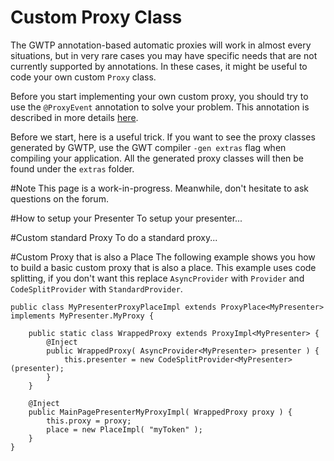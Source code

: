 # Custom Proxy Class

The GWTP annotation-based automatic proxies will work in almost every situations, but in very rare cases you may have specific needs that are not currently supported by annotations. In these cases, it might be useful to code your own custom `Proxy` class.

Before you start implementing your own custom proxy, you should try to use the `@ProxyEvent` annotation to solve your problem. This annotation is described in more details [here](http://code.google.com/p/gwt-platform/wiki/GettingStarted#Using_custom_events).

Before we start, here is a useful trick. If you want to see the proxy classes generated by GWTP, use the GWT compiler `-gen extras` flag when compiling your application. All the generated proxy classes will then be found under the `extras` folder.

#Note
This page is a work-in-progress. Meanwhile, don't hesitate to ask questions on the forum.

#How to setup your Presenter
To setup your presenter...

#Custom standard Proxy
To do a standard proxy...

#Custom Proxy that is also a Place
The following example shows you how to build a basic custom proxy that is also a place. This example uses code splitting, if you don't want this replace `AsyncProvider` with `Provider` and `CodeSplitProvider` with `StandardProvider`.

```
public class MyPresenterProxyPlaceImpl extends ProxyPlace<MyPresenter>
implements MyPresenter.MyProxy {

    public static class WrappedProxy extends ProxyImpl<MyPresenter> {
        @Inject
        public WrappedProxy( AsyncProvider<MyPresenter> presenter ) {
            this.presenter = new CodeSplitProvider<MyPresenter>(presenter);
        }
    }

    @Inject
    public MainPagePresenterMyProxyImpl( WrappedProxy proxy ) {
        this.proxy = proxy;
        place = new PlaceImpl( "myToken" );
    }
}
```
